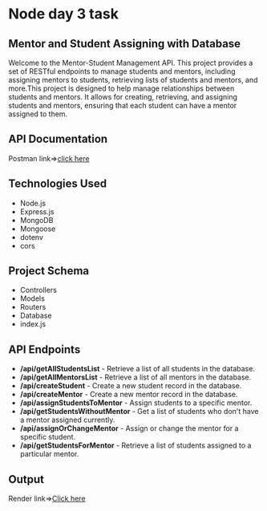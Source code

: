 # Node day 3 task

## Mentor and Student Assigning with Database

Welcome to the Mentor-Student Management API. This project provides a set of RESTful endpoints to manage students and mentors, including assigning mentors to students, retrieving lists of students and mentors, and more.This project is designed to help manage relationships between students and mentors. It allows for creating, retrieving, and assigning students and mentors, ensuring that each student can have a mentor assigned to them.

## API Documentation

Postman link=>[click here](https://documenter.getpostman.com/view/32019732/2sA3Qv6pmi)

## Technologies Used

- Node.js
- Express.js
- MongoDB
- Mongoose
- dotenv
- cors

## Project Schema

- Controllers
- Models
- Routers
- Database
- index.js

 ## API Endpoints
<ul>
        <li>
            <strong>/api/getAllStudentsList</strong> - Retrieve a list of all students in the database.
        </li>
        <li>
            <strong>/api/getAllMentorsList</strong> - Retrieve a list of all mentors in the database.
        </li>
        <li>
            <strong>/api/createStudent</strong> - Create a new student record in the database.
        </li>
        <li>
            <strong>/api/createMentor</strong> - Create a new mentor record in the database.
        </li>
        <li>
            <strong>/api/assignStudentsToMentor</strong> - Assign students to a specific mentor.
        </li>
        <li>
            <strong>/api/getStudentsWithoutMentor</strong> - Get a list of students who don't have a mentor assigned currently.
        </li>
        <li>
            <strong>/api/assignOrChangeMentor</strong> - Assign or change the mentor for a specific student.
        </li>
        <li>
            <strong>/api/getStudentsForMentor</strong> - Retrieve a list of students assigned to a particular mentor.
        </li>
    </ul>

## Output

Render link=>[Click here](https://node-day-3-task.onrender.com)